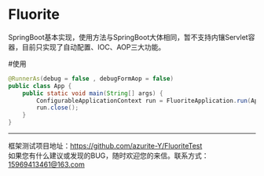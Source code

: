 Fluorite
=
SpringBoot基本实现，使用方法与SpringBoot大体相同，暂不支持内镶Servlet容器，目前只实现了自动配置、IOC、AOP三大功能。

#使用
```java
@RunnerAs(debug = false , debugFormAop = false)
public class App {
	public static void main(String[] args) {
		ConfigurableApplicationContext run = FluoriteApplication.run(App.class, args);
		run.close();
	}
}
```
---   
框架测试项目地址：https://github.com/azurite-Y/FluoriteTest<br/>
如果您有什么建议或发现的BUG，随时欢迎您的来信。联系方式：15969413461@163.com
